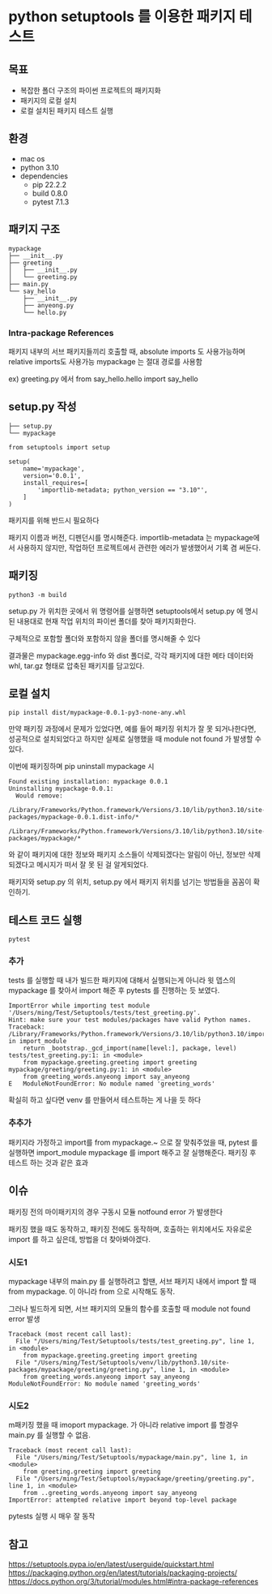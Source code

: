 # python setuptools 를 이용한 패키지 테스트

## 목표
- 복잡한 폴더 구조의 파이썬 프로젝트의 패키지화
- 패키지의 로컬 설치
- 로컬 설치된 패키지 테스트 실행

## 환경
- mac os
- python 3.10
- dependencies
    - pip 22.2.2
    - build 0.8.0
    - pytest 7.1.3

## 패키지 구조
```
mypackage
├── __init__.py
├── greeting
│   ├── __init__.py
│   └── greeting.py
├── main.py
└── say_hello
    ├── __init__.py
    ├── anyeong.py
    └── hello.py
```
### Intra-package References
패키지 내부의 서브 패키지들끼리 호출할 때, absolute imports 도 사용가능하며 relative imports도 사용가능
mypackage 는 절대 경로를 사용함


ex) greeting.py 에서 from say_hello.hello import say_hello

## setup.py 작성
```
├── setup.py
└── mypackage
```
```
from setuptools import setup

setup(
    name='mypackage',
    version='0.0.1',
    install_requires=[
        'importlib-metadata; python_version == "3.10"',
    ]
)
```
패키지를 위해 반드시 필요하다

패키지 이름과 버전, 디펜던시를 명시해준다.
importlib-metadata 는 mypackage에서 사용하지 않지만, 작업하던 프로젝트에서 관련한 에러가 발생했어서 기록 겸 써둔다.

## 패키징
```
python3 -m build
```
setup.py 가 위치한 곳에서 위 명령어를 실행하면 setuptools에서 setup.py 에 명시된 내용대로 현재 작업 위치의 파이썬 폴더를 찾아 패키지화한다.

구체적으로 포함할 폴더와 포함하지 않을 폴더를 명시해줄 수 있다

결과물은 mypackage.egg-info 와 dist 폴더로,
각각 패키지에 대한 메타 데이터와 whl, tar.gz 형태로 압축된 패키지를 담고있다.

## 로컬 설치
```
pip install dist/mypackage-0.0.1-py3-none-any.whl
```
만약 패키징 과정에서 문제가 있었다면,
예를 들어 패키징 위치가 잘 못 되거나한다면,
성공적으로 설치되었다고 하지만 실제로 실행했을 때
module not found 가 발생할 수 있다.

이번에 패키징하며 pip uninstall mypackage 시 
```
Found existing installation: mypackage 0.0.1
Uninstalling mypackage-0.0.1:
  Would remove:
    /Library/Frameworks/Python.framework/Versions/3.10/lib/python3.10/site-packages/mypackage-0.0.1.dist-info/*
    /Library/Frameworks/Python.framework/Versions/3.10/lib/python3.10/site-packages/mypackage/*
```
와 같이 패키지에 대한 정보와 패키지 소스들이 삭제되겠다는 알림이 아닌, 정보만 삭제되겠다고 메시지가 떠서 잘 못 된 걸 알게되었다.

패키지와 setup.py 의 위치, setup.py 에서 패키지 위치를 넘기는 방법들을 꼼꼼이 확인하기. 

## 테스트 코드 실행
```
pytest
```

### 추가
tests 를 실행할 때 내가 빌드한 패키지에 대해서 실행되는게 아니라
윗 뎁스의 mypackage 를 찾아서 import 해준 후 pytests 를 진행하는 듯 보였다.
```
ImportError while importing test module '/Users/ming/Test/Setuptools/tests/test_greeting.py'.
Hint: make sure your test modules/packages have valid Python names.
Traceback:
/Library/Frameworks/Python.framework/Versions/3.10/lib/python3.10/importlib/__init__.py:126: in import_module
    return _bootstrap._gcd_import(name[level:], package, level)
tests/test_greeting.py:1: in <module>
    from mypackage.greeting.greeting import greeting
mypackage/greeting/greeting.py:1: in <module>
    from greeting_words.anyeong import say_anyeong
E   ModuleNotFoundError: No module named 'greeting_words'
```
확실히 하고 싶다면 venv 를 만들어서 테스트하는 게 나을 듯 하다

### 추추가
패키지라 가정하고 import를 from mypackage.~ 으로 잘 맞춰주었을 때, pytest 를 실행하면 
import_module mypackage 를 import 해주고 잘 실행해준다.
패키징 후 테스트 하는 것과 같은 효과

## 이슈
패키징 전의 마이패키지의 경우 구동시 모듈 notfound error 가 발생한다

패키징 했을 때도 동작하고, 패키징 전에도 동작하며,
호출하는 위치에서도 자유로운 import 를 하고 싶은데, 방법을 더 찾아봐야겠다.

### 시도1
mypackage 내부의 main.py 를 실행하려고 할땐, 서브 패키지 내에서 import 할 때 from mypackage. 이 아니라 from 으로 시작해도 동작.

그러나 빌드하게 되면, 서브 패키지의 모듈의 함수를 호출할 때 module not found error 발생
```
Traceback (most recent call last):
  File "/Users/ming/Test/Setuptools/tests/test_greeting.py", line 1, in <module>
    from mypackage.greeting.greeting import greeting
  File "/Users/ming/Test/Setuptools/venv/lib/python3.10/site-packages/mypackage/greeting/greeting.py", line 1, in <module>
    from greeting_words.anyeong import say_anyeong
ModuleNotFoundError: No module named 'greeting_words'
```

### 시도2
m패키징 했을 때 imoport mypackage. 가 아니라 relative import 를 할경우 main.py 를 실행할 수 없음.
```
Traceback (most recent call last):
  File "/Users/ming/Test/Setuptools/mypackage/main.py", line 1, in <module>
    from greeting.greeting import greeting
  File "/Users/ming/Test/Setuptools/mypackage/greeting/greeting.py", line 1, in <module>
    from ..greeting_words.anyeong import say_anyeong
ImportError: attempted relative import beyond top-level package
```
pytests 실행 시 매우 잘 동작

## 참고
https://setuptools.pypa.io/en/latest/userguide/quickstart.html
https://packaging.python.org/en/latest/tutorials/packaging-projects/
https://docs.python.org/3/tutorial/modules.html#intra-package-references

